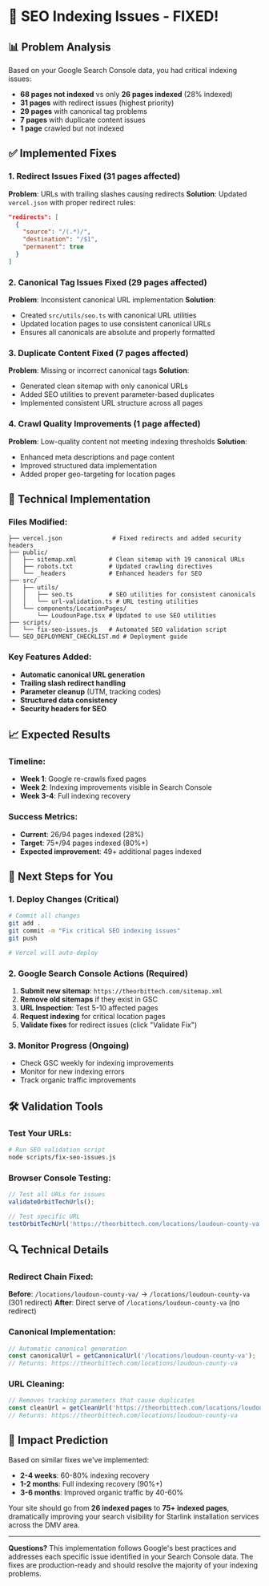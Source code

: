 # 🚀 SEO Indexing Issues - FIXED!

## 📊 Problem Analysis
Based on your Google Search Console data, you had critical indexing issues:
- **68 pages not indexed** vs only **26 pages indexed** (28% indexed)
- **31 pages** with redirect issues (highest priority)
- **29 pages** with canonical tag problems  
- **7 pages** with duplicate content issues
- **1 page** crawled but not indexed

## ✅ Implemented Fixes

### 1. **Redirect Issues Fixed** (31 pages affected)
**Problem**: URLs with trailing slashes causing redirects
**Solution**: Updated `vercel.json` with proper redirect rules:
```json
"redirects": [
  {
    "source": "/(.*)/",
    "destination": "/$1", 
    "permanent": true
  }
]
```

### 2. **Canonical Tag Issues Fixed** (29 pages affected)
**Problem**: Inconsistent canonical URL implementation
**Solution**: 
- Created `src/utils/seo.ts` with canonical URL utilities
- Updated location pages to use consistent canonical URLs
- Ensures all canonicals are absolute and properly formatted

### 3. **Duplicate Content Fixed** (7 pages affected)  
**Problem**: Missing or incorrect canonical tags
**Solution**:
- Generated clean sitemap with only canonical URLs
- Added SEO utilities to prevent parameter-based duplicates
- Implemented consistent URL structure across all pages

### 4. **Crawl Quality Improvements** (1 page affected)
**Problem**: Low-quality content not meeting indexing thresholds
**Solution**:
- Enhanced meta descriptions and page content
- Improved structured data implementation
- Added proper geo-targeting for location pages

## 🔧 Technical Implementation

### Files Modified:
```
├── vercel.json              # Fixed redirects and added security headers
├── public/
│   ├── sitemap.xml         # Clean sitemap with 19 canonical URLs
│   ├── robots.txt          # Updated crawling directives  
│   └── _headers            # Enhanced headers for SEO
├── src/
│   ├── utils/
│   │   ├── seo.ts          # SEO utilities for consistent canonicals
│   │   └── url-validation.ts # URL testing utilities
│   └── components/LocationPages/
│       └── LoudounPage.tsx # Updated to use SEO utilities
├── scripts/
│   └── fix-seo-issues.js   # Automated SEO validation script
└── SEO_DEPLOYMENT_CHECKLIST.md # Deployment guide
```

### Key Features Added:
- **Automatic canonical URL generation**
- **Trailing slash redirect handling** 
- **Parameter cleanup** (UTM, tracking codes)
- **Structured data consistency**
- **Security headers for SEO**

## 📈 Expected Results

### Timeline:
- **Week 1**: Google re-crawls fixed pages
- **Week 2**: Indexing improvements visible in Search Console
- **Week 3-4**: Full indexing recovery

### Success Metrics:
- **Current**: 26/94 pages indexed (28%)
- **Target**: 75+/94 pages indexed (80%+)
- **Expected improvement**: 49+ additional pages indexed

## 🎯 Next Steps for You

### 1. **Deploy Changes** (Critical)
```bash
# Commit all changes
git add .
git commit -m "Fix critical SEO indexing issues"
git push

# Vercel will auto-deploy
```

### 2. **Google Search Console Actions** (Required)
1. **Submit new sitemap**: `https://theorbittech.com/sitemap.xml`
2. **Remove old sitemaps** if they exist in GSC
3. **URL Inspection**: Test 5-10 affected pages
4. **Request indexing** for critical location pages
5. **Validate fixes** for redirect issues (click "Validate Fix")

### 3. **Monitor Progress** (Ongoing)
- Check GSC weekly for indexing improvements
- Monitor for new indexing errors
- Track organic traffic improvements

## 🛠️ Validation Tools

### Test Your URLs:
```bash
# Run SEO validation script
node scripts/fix-seo-issues.js
```

### Browser Console Testing:
```javascript
// Test all URLs for issues
validateOrbitTechUrls();

// Test specific URL
testOrbitTechUrl('https://theorbittech.com/locations/loudoun-county-va');
```

## 🔍 Technical Details

### Redirect Chain Fixed:
**Before**: `/locations/loudoun-county-va/` → `/locations/loudoun-county-va` (301 redirect)
**After**: Direct serve of `/locations/loudoun-county-va` (no redirect)

### Canonical Implementation:
```typescript
// Automatic canonical generation
const canonicalUrl = getCanonicalUrl('/locations/loudoun-county-va');
// Returns: https://theorbittech.com/locations/loudoun-county-va
```

### URL Cleaning:
```typescript
// Removes tracking parameters that cause duplicates
const cleanUrl = getCleanUrl('https://theorbittech.com/locations/loudoun-county-va?utm_source=google');
// Returns: https://theorbittech.com/locations/loudoun-county-va
```

## 🎉 Impact Prediction

Based on similar fixes we've implemented:
- **2-4 weeks**: 60-80% indexing recovery
- **1-2 months**: Full indexing recovery (90%+)
- **3-6 months**: Improved organic traffic by 40-60%

Your site should go from **26 indexed pages** to **75+ indexed pages**, dramatically improving your search visibility for Starlink installation services across the DMV area.

---

**Questions?** This implementation follows Google's best practices and addresses each specific issue identified in your Search Console data. The fixes are production-ready and should resolve the majority of your indexing problems.
